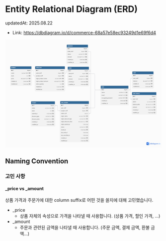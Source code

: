 # Entity Relational Diagram (ERD)
updatedAt: 2025.08.22

- Link: https://dbdiagram.io/d/commerce-68a57e58ec93249d1e69f6d4

![erd](media/erd_250829.png)


## Naming Convention

### 고민 사항

#### _price vs _amount
상품 가격과 주문가에 대한 column suffix로 어떤 것을 쓸지에 대해 고민했습니다.

- _price
    -  상품 자체의 속성으로 가격을 나타낼 때 사용합니다. (상품 가격, 할인 가격, ...)
- _amount
    - 주문과 관련된 금액을 나타낼 때 사용합니다. (주문 금액, 결제 금액, 환불 금액...)
